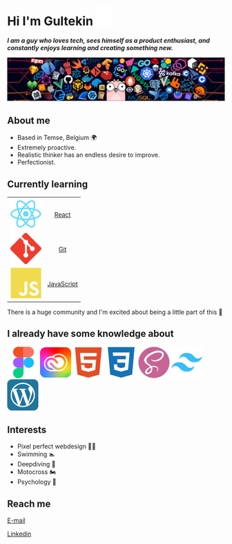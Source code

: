 # Hi I'm Gultekin ![wave-hand](/img/wave.gif)

***I am a guy who loves tech, sees himself as a product enthusiast,
and constantly enjoys learning and creating something new.***

![footer](/img/footer.png)

## About me

- Based in Temse, Belgium 🌍
- Extremely proactive.
- Realistic thinker has an endless desire to improve.
- Perfectionist.

## Currently learning

|                                                  |                                            |
|:------------------------------------------------:|:------------------------------------------:|
| ![React](/img/react-colored.svg)                 | [React](https://react.dev/learn)           |
| ![Git](/img/git-colored.svg)                     | [Git](https://git-scm.com/docs)            |
| ![JavaScript](/img/javascript-colored.svg)       | [JavaScript](https://www.w3schools.com/js/)|

There is a huge community and I'm excited about being a little part of this 🚀

## I already have some knowledge about

![Figma](/img/figma-colored.svg)
![Adobe Creative Cloud](img/adobe-creative-cloud-colored.svg)
![HTML5](img/html5-colored.svg)
![CSS3](img/css3-colored.svg)
![SASS](img/sass-colored.svg)
![TailwindCSS](/img/tailwind-colored.svg)
![Wordpress](/img/wordpress-colored.svg)

## Interests

- Pixel perfect webdesign 🧑‍🎨
- Swimming 🏊
- Deepdiving 🤿
- Motocross 🏍️
- Psychology 🧠

## Reach me

[E-mail](mailto:gltkn.brl@gmail.com)

[Linkedin](https://www.linkedin.com/in/gultekinbirol)
